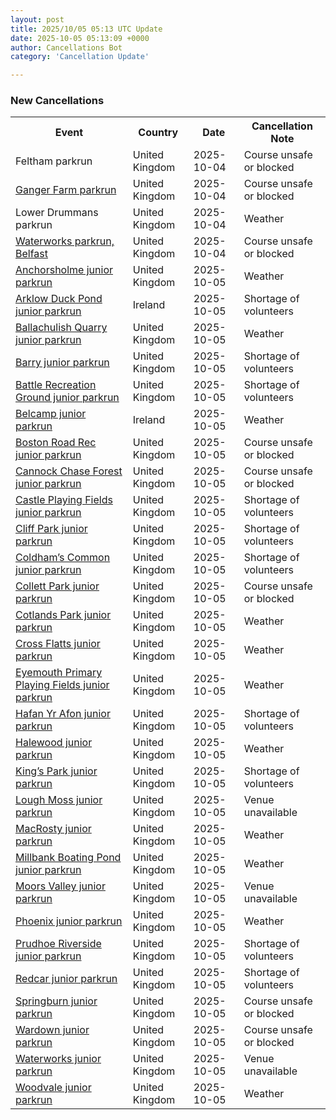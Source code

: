 ```yaml
---
layout: post
title: 2025/10/05 05:13 UTC Update
date: 2025-10-05 05:13:09 +0000
author: Cancellations Bot
category: 'Cancellation Update'

---
```


<h3>New Cancellations</h3>
<div class='hscrollable'>
<table style='width: 100%'>
    <tr>
        <th>Event</th>
        <th>Country</th>
        <th>Date</th>
        <th>Cancellation Note</th>
    </tr>
    <tr>
        <td>Feltham parkrun</td>
        <td>United Kingdom</td>
        <td>2025-10-04</td>
        <td>Course unsafe or blocked</td>
    </tr>
    <tr>
        <td><a href="https://www.parkrun.org.uk/gangerfarm">Ganger Farm parkrun</a></td>
        <td>United Kingdom</td>
        <td>2025-10-04</td>
        <td>Course unsafe or blocked</td>
    </tr>
    <tr>
        <td>Lower Drummans parkrun</td>
        <td>United Kingdom</td>
        <td>2025-10-04</td>
        <td>Weather</td>
    </tr>
    <tr>
        <td><a href="https://www.parkrun.org.uk/waterworks">Waterworks parkrun, Belfast</a></td>
        <td>United Kingdom</td>
        <td>2025-10-04</td>
        <td>Course unsafe or blocked</td>
    </tr>
    <tr>
        <td><a href="https://www.parkrun.org.uk/anchorsholme-juniors">Anchorsholme junior parkrun</a></td>
        <td>United Kingdom</td>
        <td>2025-10-05</td>
        <td>Weather</td>
    </tr>
    <tr>
        <td><a href="https://www.parkrun.ie/arklowduckpond-juniors">Arklow Duck Pond junior parkrun</a></td>
        <td>Ireland</td>
        <td>2025-10-05</td>
        <td>Shortage of volunteers</td>
    </tr>
    <tr>
        <td><a href="https://www.parkrun.org.uk/ballachulishquarry-juniors">Ballachulish Quarry junior parkrun</a></td>
        <td>United Kingdom</td>
        <td>2025-10-05</td>
        <td>Weather</td>
    </tr>
    <tr>
        <td><a href="https://www.parkrun.org.uk/barry-juniors">Barry junior parkrun</a></td>
        <td>United Kingdom</td>
        <td>2025-10-05</td>
        <td>Shortage of volunteers</td>
    </tr>
    <tr>
        <td><a href="https://www.parkrun.org.uk/battlerecreationground-juniors">Battle Recreation Ground junior parkrun</a></td>
        <td>United Kingdom</td>
        <td>2025-10-05</td>
        <td>Shortage of volunteers</td>
    </tr>
    <tr>
        <td><a href="https://www.parkrun.ie/belcamp-juniors">Belcamp junior parkrun</a></td>
        <td>Ireland</td>
        <td>2025-10-05</td>
        <td>Weather</td>
    </tr>
    <tr>
        <td><a href="https://www.parkrun.org.uk/bostonroadrec-juniors">Boston Road Rec junior parkrun</a></td>
        <td>United Kingdom</td>
        <td>2025-10-05</td>
        <td>Course unsafe or blocked</td>
    </tr>
    <tr>
        <td><a href="https://www.parkrun.org.uk/cannockchaseforest-juniors">Cannock Chase Forest junior parkrun</a></td>
        <td>United Kingdom</td>
        <td>2025-10-05</td>
        <td>Course unsafe or blocked</td>
    </tr>
    <tr>
        <td><a href="https://www.parkrun.org.uk/castleplayingfields-juniors">Castle Playing Fields junior parkrun</a></td>
        <td>United Kingdom</td>
        <td>2025-10-05</td>
        <td>Shortage of volunteers</td>
    </tr>
    <tr>
        <td><a href="https://www.parkrun.org.uk/cliffpark-juniors">Cliff Park junior parkrun</a></td>
        <td>United Kingdom</td>
        <td>2025-10-05</td>
        <td>Shortage of volunteers</td>
    </tr>
    <tr>
        <td><a href="https://www.parkrun.org.uk/coldhamscommon-juniors">Coldham’s Common junior parkrun</a></td>
        <td>United Kingdom</td>
        <td>2025-10-05</td>
        <td>Shortage of volunteers</td>
    </tr>
    <tr>
        <td><a href="https://www.parkrun.org.uk/collettpark-juniors">Collett Park junior parkrun</a></td>
        <td>United Kingdom</td>
        <td>2025-10-05</td>
        <td>Course unsafe or blocked</td>
    </tr>
    <tr>
        <td><a href="https://www.parkrun.org.uk/cotlandspark-juniors">Cotlands Park junior parkrun</a></td>
        <td>United Kingdom</td>
        <td>2025-10-05</td>
        <td>Weather</td>
    </tr>
    <tr>
        <td><a href="https://www.parkrun.org.uk/crossflatts-juniors">Cross Flatts junior parkrun</a></td>
        <td>United Kingdom</td>
        <td>2025-10-05</td>
        <td>Weather</td>
    </tr>
    <tr>
        <td><a href="https://www.parkrun.org.uk/eyemouthpriplayingfields-juniors">Eyemouth Primary Playing Fields junior parkrun</a></td>
        <td>United Kingdom</td>
        <td>2025-10-05</td>
        <td>Weather</td>
    </tr>
    <tr>
        <td><a href="https://www.parkrun.org.uk/hafanyrafon-juniors">Hafan Yr Afon junior parkrun</a></td>
        <td>United Kingdom</td>
        <td>2025-10-05</td>
        <td>Shortage of volunteers</td>
    </tr>
    <tr>
        <td><a href="https://www.parkrun.org.uk/halewood-juniors">Halewood junior parkrun</a></td>
        <td>United Kingdom</td>
        <td>2025-10-05</td>
        <td>Weather</td>
    </tr>
    <tr>
        <td><a href="https://www.parkrun.org.uk/kingspark-juniors">King’s Park junior parkrun</a></td>
        <td>United Kingdom</td>
        <td>2025-10-05</td>
        <td>Shortage of volunteers</td>
    </tr>
    <tr>
        <td><a href="https://www.parkrun.org.uk/loughmoss-juniors">Lough Moss junior parkrun</a></td>
        <td>United Kingdom</td>
        <td>2025-10-05</td>
        <td>Venue unavailable</td>
    </tr>
    <tr>
        <td><a href="https://www.parkrun.org.uk/macrosty-juniors">MacRosty junior parkrun</a></td>
        <td>United Kingdom</td>
        <td>2025-10-05</td>
        <td>Weather</td>
    </tr>
    <tr>
        <td><a href="https://www.parkrun.org.uk/millbankboatingpond-juniors">Millbank Boating Pond junior parkrun</a></td>
        <td>United Kingdom</td>
        <td>2025-10-05</td>
        <td>Weather</td>
    </tr>
    <tr>
        <td><a href="https://www.parkrun.org.uk/moorsvalley-juniors">Moors Valley junior parkrun</a></td>
        <td>United Kingdom</td>
        <td>2025-10-05</td>
        <td>Venue unavailable</td>
    </tr>
    <tr>
        <td><a href="https://www.parkrun.org.uk/phoenix-juniors">Phoenix junior parkrun</a></td>
        <td>United Kingdom</td>
        <td>2025-10-05</td>
        <td>Weather</td>
    </tr>
    <tr>
        <td><a href="https://www.parkrun.org.uk/prudhoeriverside-juniors">Prudhoe Riverside junior parkrun</a></td>
        <td>United Kingdom</td>
        <td>2025-10-05</td>
        <td>Shortage of volunteers</td>
    </tr>
    <tr>
        <td><a href="https://www.parkrun.org.uk/redcar-juniors">Redcar junior parkrun</a></td>
        <td>United Kingdom</td>
        <td>2025-10-05</td>
        <td>Shortage of volunteers</td>
    </tr>
    <tr>
        <td><a href="https://www.parkrun.org.uk/springburn-juniors">Springburn junior parkrun</a></td>
        <td>United Kingdom</td>
        <td>2025-10-05</td>
        <td>Course unsafe or blocked</td>
    </tr>
    <tr>
        <td><a href="https://www.parkrun.org.uk/wardown-juniors">Wardown junior parkrun</a></td>
        <td>United Kingdom</td>
        <td>2025-10-05</td>
        <td>Course unsafe or blocked</td>
    </tr>
    <tr>
        <td><a href="https://www.parkrun.org.uk/waterworks-juniors">Waterworks junior parkrun</a></td>
        <td>United Kingdom</td>
        <td>2025-10-05</td>
        <td>Venue unavailable</td>
    </tr>
    <tr>
        <td><a href="https://www.parkrun.org.uk/woodvale-juniors">Woodvale junior parkrun</a></td>
        <td>United Kingdom</td>
        <td>2025-10-05</td>
        <td>Weather</td>
    </tr>
</table>
</div>
